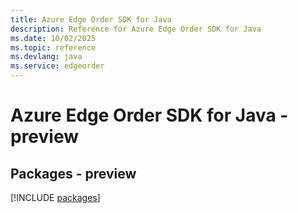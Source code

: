```yaml
---
title: Azure Edge Order SDK for Java
description: Reference for Azure Edge Order SDK for Java
ms.date: 10/02/2025
ms.topic: reference
ms.devlang: java
ms.service: edgeorder
---
```

# Azure Edge Order SDK for Java - preview
## Packages - preview
[!INCLUDE [packages](edge-order-index.md)]